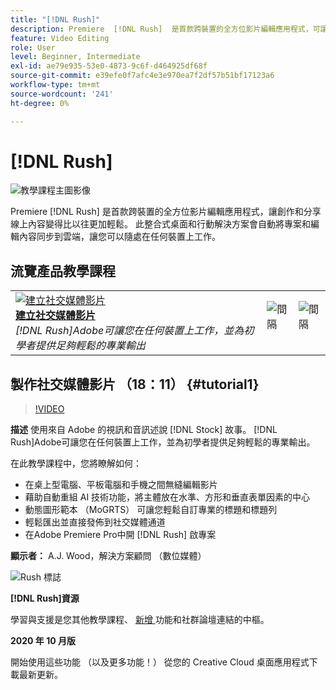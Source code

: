 ```yaml
---
title: "[!DNL Rush]"
description: Premiere  [!DNL Rush]  是首款跨裝置的全方位影片編輯應用程式，可讓創作和分享線上內容變得比以往更加輕鬆
feature: Video Editing
role: User
level: Beginner, Intermediate
exl-id: ae79e935-53e0-4873-9c6f-d464925df68f
source-git-commit: e39efe0f7afc4e3e970ea7f2df57b51bf17123a6
workflow-type: tm+mt
source-wordcount: '241'
ht-degree: 0%

---
```


# [!DNL Rush]

![教學課程主圖影像](../assets/Rush.jpg)

Premiere [!DNL Rush] 是首款跨裝置的全方位影片編輯應用程式，讓創作和分享線上內容變得比以往更加輕鬆。 此整合式桌面和行動解決方案會自動將專案和編輯內容同步到雲端，讓您可以隨處在任何裝置上工作。

## 流覽產品教學課程

<table style="table-layout:fixed">
<tr>
 <td>
   <a href="rush.md#tutorial1">
      <img alt="建立社交媒體影片" src="../assets/rush_socialMediaAd_wood_thumbnail.jpg" />
   </a>
    <div>
   <a href="rush.md#tutorial1"><strong>建立社交媒體影片</strong></a>
    </div>
    <em>[!DNL Rush]Adobe可讓您在任何裝置上工作，並為初學者提供足夠輕鬆的專業輸出</em>
    <br>
  </td>
  <td>
    <img alt="間隔" src="../assets/Whitespacer.png" />
    <div>
    <br>
  </td>
  <td>
    <img alt="間隔" src="../assets/Whitespacer.png" />
    <div>
    <br>
  </td>
</tr>
</table>

## 製作社交媒體影片 （18：11） {#tutorial1}

>[!VIDEO](https://video.tv.adobe.com/v/326900?hidetitle=true)

**描述**
使用來自 Adobe 的視訊和音訊述說 [!DNL Stock] 故事。 [!DNL Rush]Adobe可讓您在任何裝置上工作，並為初學者提供足夠輕鬆的專業輸出。

在此教學課程中，您將瞭解如何：
* 在桌上型電腦、平板電腦和手機之間無縫編輯影片
* 藉助自動重組 AI 技術功能，將主體放在水準、方形和垂直表單因素的中心
* 動態圖形範本 （MoGRTS） 可讓您輕鬆自訂專業的標題和標題列
* 輕鬆匯出並直接發佈到社交媒體通道
* 在Adobe Premiere Pro中開 [!DNL Rush] 啟專案

**顯示者：**
A.J. Wood，解決方案顧問 （數位媒體）

![Rush 標誌](../assets/ru_appicon_96.png)

**[!DNL Rush]資源**

[](https://helpx.adobe.com/support/premiere-rush.html)學習與支援是您其他教學課程、 [ 新增 ](https://helpx.adobe.com/premiere-rush/user-guide.html/premiere-rush/help/whats-new.ug.html) 功能和社群論壇連結的中樞。

**2020 年 10 月版**

開始使用這些功能 （以及更多功能！） 從您的 Creative Cloud 桌面應用程式下載最新更新。
